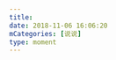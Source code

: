 ```yaml
---
title: 
date: 2018-11-06 16:06:20
mCategories: [说说]
type: moment
---
```


<div id="pics-20181106160620"></div>

<script src="/lib/moment/pics.js"></script>
<script>
var data = [
    {"link": "2018-11-06_000001.jpeg", "type": "shuoshuo"},
    {"link": "2018-11-06_000003.jpeg", "type": "shuoshuo"},
    {"link": "2018-11-06_000004.jpeg", "type": "shuoshuo"},
    {"link": "2018-11-06_000005.jpeg", "type": "shuoshuo"},
    {"link": "2018-11-06_000006.jpeg", "type": "shuoshuo"},
    {"link": "2018-11-06_000007.jpeg", "type": "shuoshuo"}
];
picsRender(data, "pics-20181106160620");
</script>
